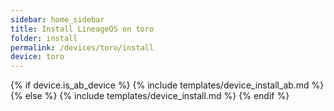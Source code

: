 ```yaml
---
sidebar: home_sidebar
title: Install LineageOS on toro
folder: install
permalink: /devices/toro/install
device: toro
---
```

{% if device.is_ab_device %}
{% include templates/device_install_ab.md %}
{% else %}
{% include templates/device_install.md %}
{% endif %}
